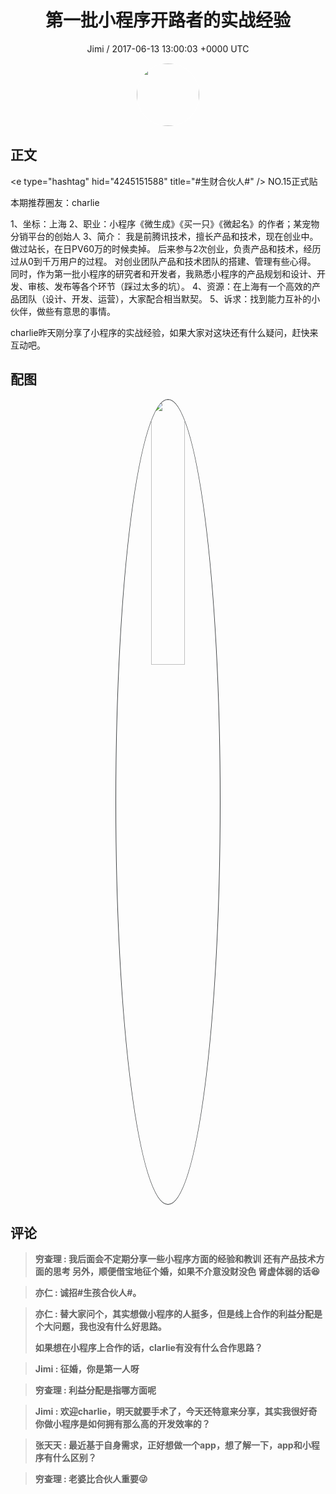 <h1 align="center">第一批小程序开路者的实战经验</h1>
<p align="center">
    <a>Jimi / 2017-06-13 13:00:03 &#43;0000 UTC</a>
</p>

<div align="center">
    <img src="https://images.zsxq.com/FiWv5yIogjugrkjGNdMOpLbJJQQg?e=1590940799&amp;token=kIxbL07-8jAj8w1n4s9zv64FuZZNEATmlU_Vm6zD:3hf7dVV6u5P9ulK0iGgaBqJE7yo=" width="100" height="100" style="border:1px solid;border-radius:50%; color:#ffffff"/>
</div>

## 正文

<div>
&lt;e type=&#34;hashtag&#34; hid=&#34;4245151588&#34; title=&#34;#生财合伙人#&#34; /&gt;  NO.15正式贴

本期推荐圈友：charlie

1、坐标：上海
2、职业：小程序《微生成》《买一只》《微起名》的作者；某宠物分销平台的创始人
3、简介：
我是前腾讯技术，擅长产品和技术，现在创业中。
做过站长，在日PV60万的时候卖掉。
后来参与2次创业，负责产品和技术，经历过从0到千万用户的过程。
对创业团队产品和技术团队的搭建、管理有些心得。
同时，作为第一批小程序的研究者和开发者，我熟悉小程序的产品规划和设计、开发、审核、发布等各个环节（踩过太多的坑）。
4、资源：在上海有一个高效的产品团队（设计、开发、运营），大家配合相当默契。
5、诉求：找到能力互补的小伙伴，做些有意思的事情。

charlie昨天刚分享了小程序的实战经验，如果大家对这块还有什么疑问，赶快来互动吧。
</div>

## 配图
<div class="image" align="center">

<img src="https://images.zsxq.com/Fm10UPr6J0UTcN5zItYcPWVkgrIA?e=1590940799&amp;token=kIxbL07-8jAj8w1n4s9zv64FuZZNEATmlU_Vm6zD:4qizbJVqqctZwoqStfB5m95DK2w=" width="33%" height="33%" style="border:1px solid;border-radius:50%; color:#3c3f41"/>

</div>

## 评论

<div align="left">
<div>

<blockquote >
<span> <strong>穷查理 : 我后面会不定期分享一些小程序方面的经验和教训   还有产品技术方面的思考    另外，顺便借宝地征个婚，如果不介意没财没色  肾虚体弱的话😆 </strong></span>
</blockquote>

<blockquote >
<span> <strong>亦仁 : 诚招#生孩合伙人#。 </strong></span>
</blockquote>

<blockquote >
<span> <strong>亦仁 : 替大家问个，其实想做小程序的人挺多，但是线上合作的利益分配是个大问题，我也没有什么好思路。 

如果想在小程序上合作的话，clarlie有没有什么合作思路？ </strong></span>
</blockquote>

<blockquote >
<span> <strong>Jimi : 征婚，你是第一人呀 </strong></span>
</blockquote>

<blockquote >
<span> <strong>穷查理 : 利益分配是指哪方面呢 </strong></span>
</blockquote>

<blockquote >
<span> <strong>Jimi : 欢迎charlie，明天就要手术了，今天还特意来分享，其实我很好奇你做小程序是如何拥有那么高的开发效率的？ </strong></span>
</blockquote>

<blockquote >
<span> <strong>张天天 : 最近基于自身需求，正好想做一个app，想了解一下，app和小程序有什么区别？ </strong></span>
</blockquote>

<blockquote >
<span> <strong>穷查理 : 老婆比合伙人重要😜 </strong></span>
</blockquote>

</div>
</div>